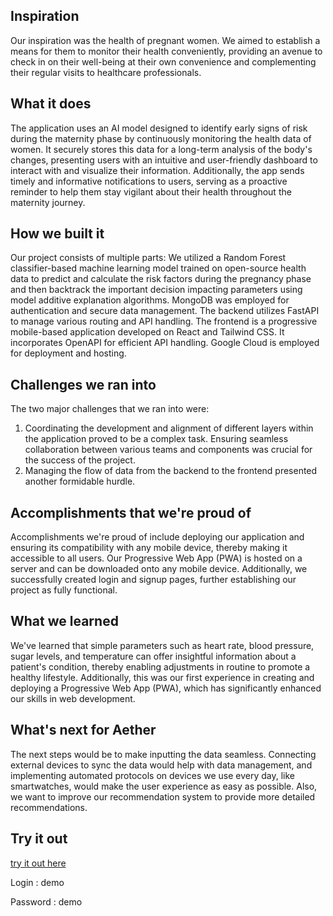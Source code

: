 ## Inspiration
Our inspiration was the health of pregnant women. We aimed to establish a means for them to monitor their health conveniently, providing an avenue to check in on their well-being at their own convenience and complementing their regular visits to healthcare professionals.

## What it does
The application uses an AI model designed to identify early signs of risk during the maternity phase by continuously monitoring the health data of women. It securely stores this data for a long-term analysis of the body's changes, presenting users with an intuitive and user-friendly dashboard to interact with and visualize their information. Additionally, the app sends timely and informative notifications to users, serving as a proactive reminder to help them stay vigilant about their health throughout the maternity journey.

## How we built it
Our project consists of multiple parts:
We utilized a Random Forest classifier-based machine learning model trained on open-source health data to predict and calculate the risk factors during the pregnancy phase and then backtrack the important decision impacting parameters using model additive explanation algorithms.
MongoDB was employed for authentication and secure data management.
The backend utilizes FastAPI to manage various routing and API handling.
The frontend is a progressive mobile-based application developed on React and Tailwind CSS. It incorporates OpenAPI for efficient API handling.
Google Cloud is employed for deployment and hosting.

## Challenges we ran into
The two major challenges that we ran into were:
1)  Coordinating the development and alignment of different layers within the application proved to be a complex task. Ensuring seamless collaboration between various teams and components was crucial for the success of the project.
2) Managing the flow of data from the backend to the frontend presented another formidable hurdle.

## Accomplishments that we're proud of
Accomplishments we're proud of include deploying our application and ensuring its compatibility with any mobile device, thereby making it accessible to all users. Our Progressive Web App (PWA) is hosted on a server and can be downloaded onto any mobile device. Additionally, we successfully created login and signup pages, further establishing our project as fully functional.

## What we learned
We've learned that simple parameters such as heart rate, blood pressure, sugar levels, and temperature can offer insightful information about a patient's condition, thereby enabling adjustments in routine to promote a healthy lifestyle. Additionally, this was our first experience in creating and deploying a Progressive Web App (PWA), which has significantly enhanced our skills in web development.

## What's next for Aether
The next steps would be to make inputting the data seamless. Connecting external devices to sync the data would help with data management, and implementing automated protocols on devices we use every day, like smartwatches, would make the user experience as easy as possible. Also, we want to improve our recommendation system to provide more detailed recommendations.

## Try it out
[try it out here](https://violet-2024.web.app/)

Login : demo

Password : demo